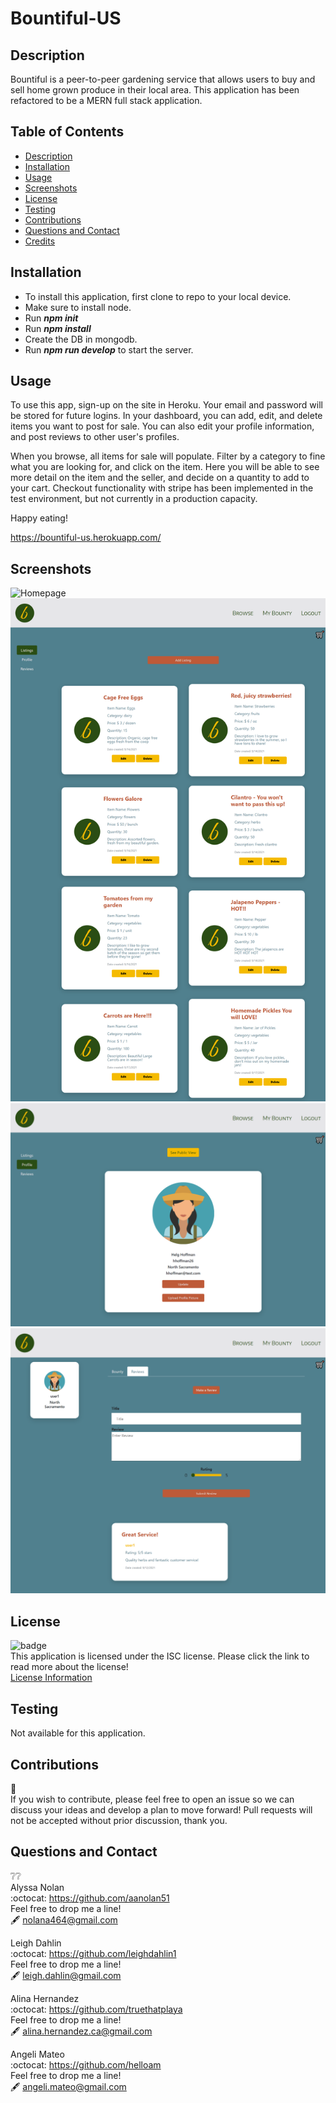 # Bountiful-US

## Description
Bountiful is a peer-to-peer gardening service that allows users to buy and sell home grown produce in their local area. This application has been refactored to be a MERN full stack application. 

## Table of Contents
  - [Description](#description)
  - [Installation](#installation)
  - [Usage](#usage)
  - [Screenshots](#screenshots)
  - [License](#license)
  - [Testing](#testing)
  - [Contributions](#contributions)  
  - [Questions and Contact](#questions-and-contact)
  - [Credits](#credits)

## Installation
- To install this application, first clone to repo to your local device.
- Make sure to install node.
- Run ***npm init***
- Run ***npm install***
- Create the DB in mongodb.
- Run ***npm run develop*** to start the server.

## Usage
To use this app, sign-up on the site in Heroku. Your email and password will be stored for future logins. In your dashboard, you can add, edit, and delete items you want to post for sale. You can also edit your profile information, and post reviews to other user's profiles. 

When you browse, all items for sale will populate. Filter by a category to fine what you are looking for, and click on the item. Here you will be able to see more detail on the item and the seller, and decide on a quantity to add to your cart. Checkout functionality with stripe has been implemented in the test environment, but not currently in a production capacity. 

Happy eating!

https://bountiful-us.herokuapp.com/

## Screenshots

![Homepage](client/src/assets/images/screenshots/homepage.png)
![Dashboard-Listings](client/src/assets/images/screenshots/dashboard-listings.png)
![Dashboard-Profile](client/src/assets/images/screenshots/dashboard-profile.png)
![Seller-Profile-Review](client/src/assets/images/screenshots/seller-profile-reviewform.png)

## License
 ![badge](https://img.shields.io/badge/license-isc-blue?style=flat-square)<br>
  This application is licensed under the ISC license. Please click the link to read more about the license!<br>
  [License Information](https://choosealicense.com/licenses/isc/)

## Testing
Not available for this application.

## Contributions
:busts_in_silhouette:<br>
If you wish to contribute, please feel free to open an issue so we can discuss your ideas and develop a plan to move forward!
Pull requests will not be accepted without prior discussion, thank you. 

## Questions and Contact
  :grey_question::grey_question:<br>
  Alyssa Nolan <br>
  :octocat: https://github.com/aanolan51 <br>
  Feel free to drop me a line! <br> :fountain_pen: nolana464@gmail.com

  Leigh Dahlin <br>
  :octocat: https://github.com/leighdahlin1 <br>
  Feel free to drop me a line! <br> :fountain_pen: leigh.dahlin@gmail.com

  Alina Hernandez<br>
  :octocat: https://github.com/truethatplaya <br>
  Feel free to drop me a line! <br> :fountain_pen: alina.hernandez.ca@gmail.com
  

  Angeli Mateo <br>
  :octocat: https://github.com/helloam <br>
  Feel free to drop me a line! <br> :fountain_pen: angeli.mateo@gmail.com

